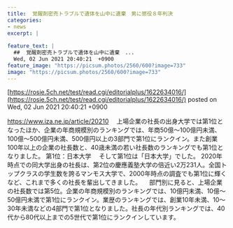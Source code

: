 ```yaml
---
title:  覚醒剤密売トラブルで遺体を山中に遺棄　男に懲役８年判決  
categories:
- news
excerpt: |
  
feature_text: |
  ##  覚醒剤密売トラブルで遺体を山中に遺棄　...
  Wed, 02 Jun 2021 20:40:21  +0900
feature_image: "https://picsum.photos/2560/600?image=733"
image: "https://picsum.photos/2560/600?image=733"
---
```


[https://rosie.5ch.net/test/read.cgi/editorialplus/1622634016/](https://rosie.5ch.net/test/read.cgi/editorialplus/1622634016/)
posted on Wed, 02 Jun 2021 20:40:21  +0900

<!--more-->

https://www.iza.ne.jp/article/20210 　上場企業の社長の出身大学では第1位となったほか、企業の年商規模別のランキングでは、年商50億〜100億円未満、100億〜500億円未満、500億円以上の3部門で第1位にランクイン。また創業100年以上の企業の社長数と、40歳未満の若い社長数のランキングでも第1位となりました。 第1位：日本大学 　そして第1位は「日本大学」でした。 2020年時点での同大学出身の社長は、第2位の慶應義塾大学の倍近い2万231人。全国トップクラスの学生数を誇るマンモス大学で、2000年時点の調査でも第1位に輝くなど、これまで多くの社長を輩出してきました。 　部門別に見ると、上場企業の社長数では第5位。企業の年商規模別のランキングでは、10億円未満、10億〜50億円未満で第1位にランクイン。業歴のランキングでは、創業10年未満、10〜30年未満などの4部門で第1位となりました。社長の年代別ランキングでは、40代から80代以上までの5世代で第1位にランクインしています。
